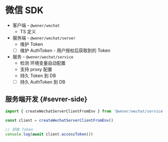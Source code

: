 # 微信 SDK

- 客户端 - `@wener/wechat`
  - TS 定义
- 服务端 - `@wener/wechat/server`
  - 维护 Token
  - [ ] 维护 AuthToken - 用户授权后获取到的 Token
- 服务 - `@wener/wechat/service`
  - 检测 环境变量自动配置
  - 支持 proxy 配置
  - 持久 Token 到 DB
  - [ ] 持久 AuthToken 到 DB

## 服务端开发 {#sevrer-side}

```ts
import { createWechatServerClientFromEnv } from '@wener/wechat/service'

const client = createWechatServerClientFromEnv()

// 获取 Token
console.log(await client.accessToken())
```
